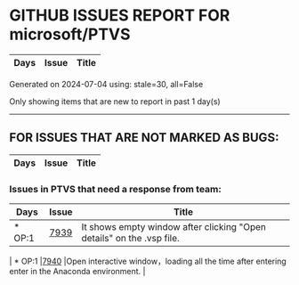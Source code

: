 
# GITHUB ISSUES REPORT FOR microsoft/PTVS

| Days | Issue | Title |
| --- | --- | --- |
Generated on 2024-07-04 using: stale=30, all=False


Only showing items that are new to report in past 1 day(s)


---

## FOR ISSUES THAT ARE NOT MARKED AS BUGS:

| Days | Issue | Title |
| --- | --- | --- |
### Issues in PTVS that need a response from team:

| Days | Issue | Title |
| --- | --- | --- |
 | \* OP:1  |[7939](https://github.com/microsoft/PTVS/issues/7939 "It shows empty window after clicking &quot;Open details&quot; on the .vsp file.")  |It shows empty window after clicking "Open details" on the .vsp file. |

 | \* OP:1  |[7940](https://github.com/microsoft/PTVS/issues/7940 "Open interactive window，loading all the time after entering enter in the Anaconda environment.")  |Open interactive window，loading all the time after entering enter in the Anaconda environment. |

